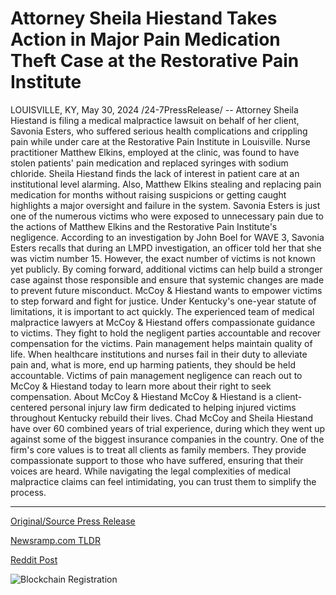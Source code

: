 # Attorney Sheila Hiestand Takes Action in Major Pain Medication Theft Case at the Restorative Pain Institute

LOUISVILLE, KY, May 30, 2024 /24-7PressRelease/ -- Attorney Sheila Hiestand is filing a medical malpractice lawsuit on behalf of her client, Savonia Esters, who suffered serious health complications and crippling pain while under care at the Restorative Pain Institute in Louisville. Nurse practitioner Matthew Elkins, employed at the clinic, was found to have stolen patients' pain medication and replaced syringes with sodium chloride.  Sheila Hiestand finds the lack of interest in patient care at an institutional level alarming. Also, Matthew Elkins stealing and replacing pain medication for months without raising suspicions or getting caught highlights a major oversight and failure in the system.  Savonia Esters is just one of the numerous victims who were exposed to unnecessary pain due to the actions of Matthew Elkins and the Restorative Pain Institute's negligence. According to an investigation by John Boel for WAVE 3, Savonia Esters recalls that during an LMPD investigation, an officer told her that she was victim number 15. However, the exact number of victims is not known yet publicly.  By coming forward, additional victims can help build a stronger case against those responsible and ensure that systemic changes are made to prevent future misconduct. McCoy & Hiestand wants to empower victims to step forward and fight for justice.  Under Kentucky's one-year statute of limitations, it is important to act quickly. The experienced team of medical malpractice lawyers at McCoy & Hiestand offers compassionate guidance to victims. They fight to hold the negligent parties accountable and recover compensation for the victims.  Pain management helps maintain quality of life. When healthcare institutions and nurses fail in their duty to alleviate pain and, what is more, end up harming patients, they should be held accountable. Victims of pain management negligence can reach out to McCoy & Hiestand today to learn more about their right to seek compensation.  About McCoy & Hiestand  McCoy & Hiestand is a client-centered personal injury law firm dedicated to helping injured victims throughout Kentucky rebuild their lives. Chad McCoy and Sheila Hiestand have over 60 combined years of trial experience, during which they went up against some of the biggest insurance companies in the country.  One of the firm's core values is to treat all clients as family members. They provide compassionate support to those who have suffered, ensuring that their voices are heard. While navigating the legal complexities of medical malpractice claims can feel intimidating, you can trust them to simplify the process. 

---

[Original/Source Press Release](https://www.24-7pressrelease.com/press-release/511263/attorney-sheila-hiestand-takes-action-in-major-pain-medication-theft-case-at-the-restorative-pain-institute)
                    

[Newsramp.com TLDR](https://newsramp.com/curated-news/medical-malpractice-lawsuit-filed-against-restorative-pain-institute-in-louisville/78512e32b792d35d38b6ed73aa0a7aa2) 

 



[Reddit Post](https://www.reddit.com/r/newsramp/comments/1d3y4xk/medical_malpractice_lawsuit_filed_against/) 



![Blockchain Registration](https://cdn.newsramp.app/24-7PressRelease/qrcode/245/30/jazzGxoF.webp)